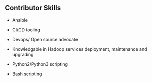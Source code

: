 
## Contributor Skills

* Ansible 

* CI/CD tooling

* Devops/ Open source advocate

* Knowledgable in Hadoop services deployment, maintenance and upgrading

* Python2/Python3 scripting

* Bash scripting
